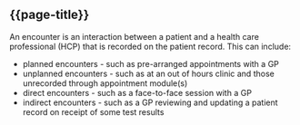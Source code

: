## {{page-title}}

An encounter is an interaction between a patient and a health care professional (HCP) that is recorded on the patient record. This can include:

- planned encounters - such as pre-arranged appointments with a GP
- unplanned encounters - such as at an out of hours clinic and those unrecorded through appointment module(s)
- direct encounters - such as a face-to-face session with a GP
- indirect encounters - such as a GP reviewing and updating a patient record on receipt of some test results